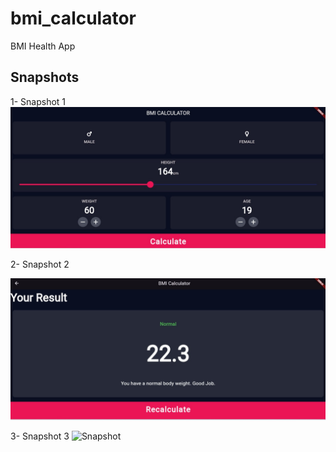 # bmi_calculator

BMI Health App

## Snapshots

1- Snapshot 1
![Screen 1](/snaps/Snapshot%201.jpg)

2- Snapshot 2

![Screen 2](/snaps/Snapshot%202.jpg)

3- Snapshot 3
![Snapshot](/snaps/Running%20Android%20Virtual%20Device.gif.crdownload)



